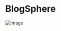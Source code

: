 # BlogSphere
![image](https://github.com/user-attachments/assets/4ff79be1-655b-417b-b6dc-35ab5811b185)

